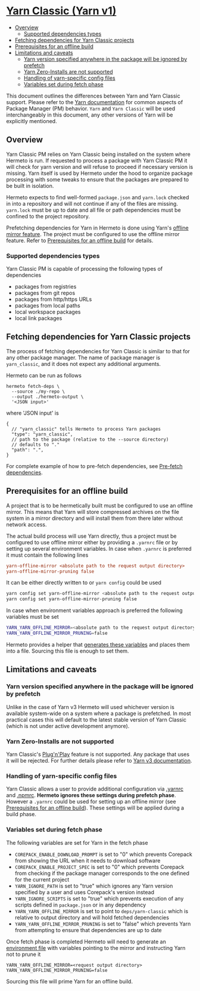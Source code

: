 # [Yarn Classic (Yarn v1)][]

- [Overview](#overview)
  - [Supported dependencies types](#supported-dependencies-types)
- [Fetching dependencies for Yarn Classic projects](#fetching-dependencies-for-yarn-classic-projects)
- [Prerequisites for an offline build](#prerequisites-for-an-offline-build)
- [Limitations and caveats](#limitations-and-caveats)
  - [Yarn version specified anywhere in the package will be ignored by prefetch](#yarn-version-specified-anywhere-in-the-package-will-be-ignored-by-prefetch)
  - [Yarn Zero-Installs are not supported](#yarn-zero-installs-are-not-supported)
  - [Handling of yarn-specific config files](#handling-of-yarn-specific-config-files)
  - [Variables set during fetch phase](#variables-set-during-fetch-phase)

This document outlines the differences between Yarn and Yarn Classic support.
Please refer to the [Yarn documentation][] for common aspects of Package Manager
(PM) behavior. `Yarn` and `Yarn Classic` will be used interchangeably in this
document, any other versions of Yarn will be explicitly mentioned.

## Overview

Yarn Classic PM relies on Yarn Classic being installed on the system where
Hermeto is run. If requested to process a package with Yarn Classic PM it will
check for yarn version and will refuse to proceed if necessary version is
missing. Yarn itself is used by Hermeto under the hood to organize package
processing with some tweaks to ensure that the packages are prepared to be built
in isolation.

Hermeto expects to find well-formed `package.json` and `yarn.lock` checked in
into a repository and will not continue if any of the files are missing.
`yarn.lock` must be up to date and all file or path dependencies must be
confined to the project repository.

Prefetching dependencies for Yarn in Hermeto is done using Yarn's
[offline mirror feature][]. The project must be configured to use the offline mirror
feature. Refer to
[Prerequisites for an offline build](#prerequisites-for-an-offline-build)
for details.

### Supported dependencies types

Yarn Classic PM is capable of processing the following types of dependencies

- packages from registries
- packages from git repos
- packages from http/https URLs
- packages from local paths
- local workspace packages
- local link packages

## Fetching dependencies for Yarn Classic projects

The process of fetching dependencies for Yarn Classic is similar to that for any
other package manager. The name of package manager is `yarn_classic`, and it
does not expect any additional arguments.

Hermeto can be run as follows

```shell
hermeto fetch-deps \
  --source ./my-repo \
  --output ./hermeto-output \
  '<JSON input>'
```

where 'JSON input' is

```jsonc
{
  // "yarn_classic" tells Hermeto to process Yarn packages
  "type": "yarn_classic",
  // path to the package (relative to the --source directory)
  // defaults to "."
  "path": ".",
}
```

For complete example of how to pre-fetch dependencies, see [Pre-fetch dependencies][].

## Prerequisites for an offline build

A project that is to be hermetically built must be configured to use an offline
mirror. This means that Yarn will store compressed archives on the file system
in a mirror directory and will install them from there later without network
access.

The actual build process will use Yarn directly, thus a project must be
configured to use offline mirror either by providing a `.yarnrc` file or by
setting up several environment variables. In case when `.yarnrc` is preferred
it must contain the following lines

```ini
yarn-offline-mirror <absolute path to the request output directory>
yarn-offline-mirror-pruning false
```

It can be either directly written to or `yarn config` could be used

```bash
yarn config set yarn-offline-mirror <absolute path to the request output directory>
yarn config set yarn-offline-mirror-pruning false
```

In case when environment variables approach is preferred the following
variables must be set

```bash
YARN_YARN_OFFLINE_MIRROR=<absolute path to the request output directory>
YARN_YARN_OFFLINE_MIRROR_PRUNING=false
```

Hermeto provides a helper that [generates these variables][] and places them
into a file. Sourcing this file is enough to set them.

## Limitations and caveats

### Yarn version specified anywhere in the package will be ignored by prefetch

Unlike in the case of Yarn v3 Hermeto will used whichever version is available
system-wide on a system where a package is prefetched. In most practical cases
this will default to the latest stable version of Yarn Classic (which is not
under active development anymore).

### Yarn Zero-Installs are not supported

Yarn Classic's [Plug'n'Play][] feature is not supported. Any package that uses it
will be rejected. For further details please refer to [Yarn v3 documentation][].

### Handling of yarn-specific config files

Yarn Classic allows a user to provide additional configuration via [.yarnrc][]
and [.npmrc][]. **Hermeto ignores these settings during prefetch phase**.
However a `.yarnrc` could be used for setting up an offline mirror
(see [Prerequisites for an offline build](#prerequisites-for-an-offline-build)).
These settings will be applied during a build phase.

### Variables set during fetch phase

The following variables are set for Yarn in the fetch phase

- `COREPACK_ENABLE_DOWNLOAD_PROMPT` is set to "0" which prevents Corepack from
  showing the URL when it needs to download software
- `COREPACK_ENABLE_PROJECT_SPEC` is set to "0" which prevents Corepack from
  checking if the package manager corresponds to the one defined for the current
  project
- `YARN_IGNORE_PATH` is set to "true" which ignores any Yarn version specified
  by a user and uses Corepack's version instead
- `YARN_IGNORE_SCRIPTS` is set to "true" which prevents execution of any scripts
  defined in `package.json` or in any dependency
- `YARN_YARN_OFFLINE_MIRROR` is set to point to `deps/yarn-classic` which is
  relative to output directory and will hold fetched dependencies
- `YARN_YARN_OFFLINE_MIRROR_PRUNING` is set to "false" which prevents Yarn from
  attempting to ensure that dependencies are up to date

Once fetch phase is completed Hermeto will need to generate an
[environment file][] with variables pointing to the mirror and instructing
Yarn not to prune it

```shell
YARN_YARN_OFFLINE_MIRROR=<request output directory>
YARN_YARN_OFFLINE_MIRROR_PRUNING=false
```

Sourcing this file will prime Yarn for an offline build.

[.npmrc]: https://classic.yarnpkg.com/en/docs/cli/cache#toc-change-the-cache-path-for-yarn
[.yarnrc]: https://classic.yarnpkg.com/lang/en/docs/yarnrc
[environment file]: usage.md#generate-environment-variables
[generates these variables]: usage.md#generate-environment-variables
[offline mirror feature]: https://classic.yarnpkg.com/blog/2016/11/24/offline-mirror
[Plug'n'Play]: https://classic.yarnpkg.com/en/docs/pnp
[Pre-fetch dependencies]: usage.md#pre-fetch-dependencies
[Yarn Classic (Yarn v1)]: https://classic.yarnpkg.com
[Yarn documentation]: https://hermetoproject.github.io/hermeto/yarn
[Yarn v3 documentation]: https://github.com/hermetoproject/hermeto/blob/main/docs/yarn.md#dealing-with-yarn-zero-installs
